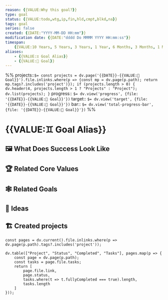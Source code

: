 ```yaml
---
reason: {{VALUE:Why this goal?}}
type: goal
status: {{VALUE:todo,wtg,ip,fin,hld,cmpt,blkd,na}}
tags: goal
series: false
created: {{DATE:"YYYY-MM-DD HH:mm"}}
modification date: {{DATE:"dddd Do MMMM YYYY HH:mm:ss"}}
timespan:
    {{VALUE:10 Years, 5 Years, 3 Years, 1 Year, 6 Months, 3 Months, 1 Month, 1 Week}}
aliases:
    - {{VALUE:♊ Goal Alias}}
    - {{VALUE:🎯 Goal}}
---
```

%%
projects::`$= const projects = dv.page('{{DATE}}-{{VALUE:🎯 Goal}}').file.inlinks.where(p => {const mp = dv.page(p.path); return mp.tags?.includes('project')}); if (projects.length > 0) { dv.header(4, projects.length > 1 ? "Projects" : "Project"); dv.list(projects); }`
progress:: `$= dv.view('progress', {file: '{{DATE}}-{{VALUE:🎯 Goal}}'})`
target:: `$= dv.view('target', {file: '{{DATE}}-{{VALUE:🎯 Goal}}'})`
bar:: `$= dv.view('total-progress-bar', {file: '{{DATE}}-{{VALUE:🎯 Goal}}'})`
%%
# {{VALUE:♊ Goal Alias}}

## 🖼 What Does Success Look Like

## 🏆 Related Core Values

## 🕸 Related Goals

## 💭 Ideas

## 🏗 Created projects
```dataviewjs
const pages = dv.current().file.inlinks.where(p => dv.page(p.path).tags?.includes('project'));

dv.table(["Project", "Status", "Completed", "Tasks"], pages.map(p => {
	const page = dv.page(p.path);
	const tasks = page.file.tasks;
	return [
		page.file.link,
		page.status,
		tasks.where(t => t.fullyCompleted === true).length,
		tasks.length
	]
}));
```
